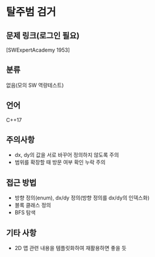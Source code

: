 # 탈주범 검거
## 문제 링크(로그인 필요)
[SWExpertAcademy 1953]
## 분류
없음(모의 SW 역량테스트)
## 언어
C++17
## 주의사항
* dx, dy의 값을 서로 바꾸어 정의하지 않도록 주의
* 범위를 확장할 때 방문 여부 확인 누락 주의
## 접근 방법
* 방향 정의(enum), dx/dy 정의(방향 정의를 dx/dy의 인덱스화)
* 블록 클래스 정의
* BFS 탐색
## 기타 사항
* 2D 맵 관련 내용을 템플릿화하여 재활용하면 좋을 듯
